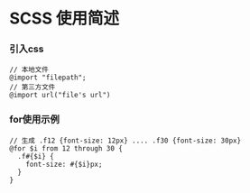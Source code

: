 # SCSS 使用简述

### 引入css
```
// 本地文件
@import "filepath";
// 第三方文件
@import url("file's url")
```

### for使用示例
```text
// 生成 .f12 {font-size: 12px} .... .f30 {font-size: 30px}
@for $i from 12 through 30 {
  .f#{$i} {
    font-size: #{$i}px;
  }
}
```